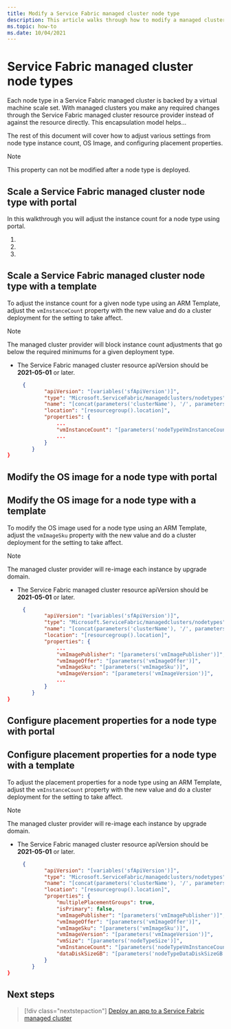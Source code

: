```yaml
---
title: Modify a Service Fabric managed cluster node type
description: This article walks through how to modify a managed cluster node type
ms.topic: how-to
ms.date: 10/04/2021 
---
```


# Service Fabric managed cluster node types

Each node type in a Service Fabric managed cluster is backed by a virtual machine scale set. With managed clusters you make any required changes through the Service Fabric managed cluster resource provider instead of against the resource directly. This encapsulation model helps... 

The rest of this document will cover how to adjust various settings from node type instance count, OS Image, and configuring placement properties.


> [!NOTE]
> This property can not be modified after a node type is deployed.

## Scale a Service Fabric managed cluster node type with portal

In this walkthrough you will adjust the instance count for a node type using portal. 

1)

2) 

3)


## Scale a Service Fabric managed cluster node type with a template

To adjust the instance count for a given node type using an ARM Template, adjust the `vmInstanceCount` property with the new value and do a cluster deployment for the setting to take affect.  

> [!NOTE]
> The managed cluster provider will block instance count adjustments that go below the required minimums for a given deployment type.

* The Service Fabric managed cluster resource apiVersion should be **2021-05-01** or later.

```json
     {
            "apiVersion": "[variables('sfApiVersion')]",
            "type": "Microsoft.ServiceFabric/managedclusters/nodetypes",
            "name": "[concat(parameters('clusterName'), '/', parameters('nodeTypeName'))]",
            "location": "[resourcegroup().location]",
            "properties": {
                ...
                "vmInstanceCount": "[parameters('nodeTypeVmInstanceCount')]",
                ...
            }
        }
}
```

## Modify the OS image for a node type with portal


## Modify the OS image for a node type with a template

To modify the OS image used for a node type using an ARM Template, adjust the `vmImageSku` property with the new value and do a cluster deployment for the setting to take affect.  

> [!NOTE]
> The managed cluster provider will re-image each instance by upgrade domain.

* The Service Fabric managed cluster resource apiVersion should be **2021-05-01** or later.

```json
     {
            "apiVersion": "[variables('sfApiVersion')]",
            "type": "Microsoft.ServiceFabric/managedclusters/nodetypes",
            "name": "[concat(parameters('clusterName'), '/', parameters('nodeTypeName'))]",
            "location": "[resourcegroup().location]",
            "properties": {
                ...
                "vmImagePublisher": "[parameters('vmImagePublisher')]",
                "vmImageOffer": "[parameters('vmImageOffer')]",
                "vmImageSku": "[parameters('vmImageSku')]",
                "vmImageVersion": "[parameters('vmImageVersion')]",
                ...
            }
        }
}
```

## Configure placement properties for a node type with portal

## Configure placement properties for a node type with a template

To adjust the placement properties for a node type using an ARM Template, adjust the `vmInstanceCount` property with the new value and do a cluster deployment for the setting to take affect.  

> [!NOTE]
> The managed cluster provider will re-image each instance by upgrade domain.

* The Service Fabric managed cluster resource apiVersion should be **2021-05-01** or later.

```json
     {
            "apiVersion": "[variables('sfApiVersion')]",
            "type": "Microsoft.ServiceFabric/managedclusters/nodetypes",
            "name": "[concat(parameters('clusterName'), '/', parameters('nodeTypeName'))]",
            "location": "[resourcegroup().location]",
            "properties": {
                "multiplePlacementGroups": true,
                "isPrimary": false,
                "vmImagePublisher": "[parameters('vmImagePublisher')]",
                "vmImageOffer": "[parameters('vmImageOffer')]",
                "vmImageSku": "[parameters('vmImageSku')]",
                "vmImageVersion": "[parameters('vmImageVersion')]",
                "vmSize": "[parameters('nodeTypeSize')]",
                "vmInstanceCount": "[parameters('nodeTypeVmInstanceCount')]",
                "dataDiskSizeGB": "[parameters('nodeTypeDataDiskSizeGB')]"
            }
        }
}
```


## Next steps

> [!div class="nextstepaction"]
> [Deploy an app to a Service Fabric managed cluster](./tutorial-managed-cluster-deploy-app.md)
